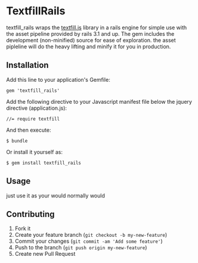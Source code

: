 # TextfillRails

textfill_rails wraps the [textfill.js](http://jquery-textfill.github.io/) library in a rails engine for simple use with the asset pipeline provided by rails 3.1 and up. The gem includes the development (non-minified) source for ease of exploration. the asset pipleline will do the heavy lifting and minify it for you in production.


## Installation

Add this line to your application's Gemfile:

    gem 'textfill_rails'

Add the following directive to your Javascript manifest file below the jquery directive (application.js):

    //= require textfill

And then execute:

    $ bundle

Or install it yourself as:

    $ gem install textfill_rails

## Usage

just use it as your would normally would

## Contributing

1. Fork it
2. Create your feature branch (`git checkout -b my-new-feature`)
3. Commit your changes (`git commit -am 'Add some feature'`)
4. Push to the branch (`git push origin my-new-feature`)
5. Create new Pull Request

